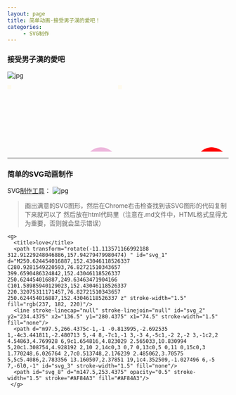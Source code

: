 ```yaml
---
layout: page
title: 简单动画-接受男子漢的愛吧！
categories:
     - SVG制作
---
```


### 接受男子漢的愛吧
![jpg](/he1mo/assets/images/love.png)
<html>
	<head>
	<style type="text/css">
@keyframes spin{
	0% {
		transform:rotate(0deg);
	}
	50 {
		transform:rotate(180deg);
	}
	100%{
		transform:rotate(360deg);
			}
}
@keyframes scale {  
            0%{
                transform: scale(1); 
            }
            25%{
                transform: scale(1.2);
            }
            50%{
                transform: scale(1.6);
            }
            75%{
                transform: scale(0);
            }
        }
div.love_p{
	animation: spin 2s 1s;
	infinite;
	transform-origin: 50% 50%;
	}
div.love_r{animation: scale 2s 1s;
	transform-origin: 40% 40%;
	}
div.love{
	display:flex;
}
</style>
	
</head>
	
<body> <div class="love"><article>
	<div class="love_p">
	<svg xmlns="http://www.w3.org/2000/svg" width="500" height="300">
 <!-- Created with Method Draw - http://github.com/duopixel/Method-Draw/ -->
 <g>
  <title>background</title>
  <rect fill="#fefaec" id="canvas_background" height="10" width="10" y="-1" x="-1"/>
  <g display="none" overflow="visible" y="0" x="0" height="100%" width="100%" id="canvasGrid">
   <rect fill="url(#gridpattern)" stroke-width="0" y="0" x="0" height="100%" width="100%"/>
  </g>
 </g>
 <g>
  <title>love</title>
  <path transform="rotate(-11.113571166992188 312.91229248046886,157.94279479980474) " id="svg_1" d="M250.624454016887,152.43046118526337 C280.9281549220593,76.82721510343657 399.6590486324842,152.43046118526337 250.624454016887,249.63463471904166 C101.58985940129023,152.43046118526337 220.32075311171457,76.82721510343657 250.624454016887,152.43046118526337 z" stroke-width="1.5" fill="rgb(237, 182, 220)"/>
  <line stroke-linecap="null" stroke-linejoin="null" id="svg_2" y2="234.4375" x2="136.5" y1="280.4375" x1="74.5" stroke-width="1.5" fill="none"/>
  <path d="m97.5,266.4375c-1,-1 -0.813995,-2.692535 1,-4c3.441811,-2.480713 5,-4 8,-7c1,-1 3,-3 4,-5c1,-2 2,-2 3,-1c2,2 4.54863,4.769928 6,9c1.654816,4.823029 2.565033,10.830994 5,20c1.308754,4.928192 2,10 2,14c0,3 0,7 0,13c0,5 0,11 0,15c0,3 1.770248,6.026764 2,7c0.513748,2.176239 2.485062,3.70575 5,5c5.4086,2.783356 13.160507,2.37851 19,1c4.352509,-1.027496 6,-5 7,-6l0,-1" id="svg_3" stroke-width="1.5" fill="none"/>
  <path id="svg_8" d="m147.5,253.4375" opacity="0.5" stroke-width="1.5" stroke="#AF84A3" fill="#AF84A3"/>
 </g>
</svg>
	</div> </article>
	<article>
		<div class="love_r">
		<svg xmlns="http://www.w3.org/2000/svg" width="500" height="300">
	 <!-- Created with Method Draw - http://github.com/duopixel/Method-Draw/ -->
	 <g>
	  <title>background</title>
	  <rect fill="#fefaec" id="canvas_background" height="10" width="10" y="-1" x="-1"/>
	  <g display="none" overflow="visible" y="0" x="0" height="100%" width="100%" id="canvasGrid">
	   <rect fill="url(#gridpattern)" stroke-width="0" y="0" x="0" height="100%" width="100%"/>
	  </g>
	 </g>
	 <g>
	  <title>Layer</title>
	  <path transform="rotate(-11.113571166992188 312.91229248046886,157.94279479980474) " id="svg_1" d="M250.624454016887,152.43046118526337 C280.9281549220593,76.82721510343657 399.6590486324842,152.43046118526337 250.624454016887,249.63463471904166 C101.58985940129023,152.43046118526337 220.32075311171457,76.82721510343657 250.624454016887,152.43046118526337 z" stroke-width="1.5" fill="red"/>
	  <line stroke-linecap="null" stroke-linejoin="null" id="svg_2" y2="234.4375" x2="136.5" y1="280.4375" x1="74.5" stroke-width="1.5" fill="none"/>
	  <path d="m97.5,266.4375c-1,-1 -0.813995,-2.692535 1,-4c3.441811,-2.480713 5,-4 8,-7c1,-1 3,-3 4,-5c1,-2 2,-2 3,-1c2,2 4.54863,4.769928 6,9c1.654816,4.823029 2.565033,10.830994 5,20c1.308754,4.928192 2,10 2,14c0,3 0,7 0,13c0,5 0,11 0,15c0,3 1.770248,6.026764 2,7c0.513748,2.176239 2.485062,3.70575 5,5c5.4086,2.783356 13.160507,2.37851 19,1c4.352509,-1.027496 6,-5 7,-6l0,-1" id="svg_3" stroke-width="1.5" fill="none"/>
	  <path id="svg_8" d="m147.5,253.4375" opacity="0.5" stroke-width="1.5" stroke="#AF84A3" fill="#AF84A3"/>
	 </g>
	</svg>
		</div> </article></div>
</body>
</html>

***

  ### 简单的SVG动画制作
SVG[制作工具][6]：
![jpg](/he1mo/assets/images/svgeditor.png)

> 画出满意的SVG图形，然后在Chrome右击检查找到该SVG图形的代码复制下来就可以了
然后放在html代码里（注意在.md文件中，HTML格式显得尤为重要，否则就会显示错误）

    <g>
      <title>love</title>
      <path transform="rotate(-11.113571166992188 312.91229248046886,157.94279479980474) " id="svg_1" d="M250.624454016887,152.43046118526337 C280.9281549220593,76.82721510343657 399.6590486324842,152.43046118526337 250.624454016887,249.63463471904166 C101.58985940129023,152.43046118526337 220.32075311171457,76.82721510343657 250.624454016887,152.43046118526337 z" stroke-width="1.5" fill="rgb(237, 182, 220)"/>
      <line stroke-linecap="null" stroke-linejoin="null" id="svg_2" y2="234.4375" x2="136.5" y1="280.4375" x1="74.5" stroke-width="1.5" fill="none"/>
      <path d="m97.5,266.4375c-1,-1 -0.813995,-2.692535 1,-4c3.441811,-2.480713 5,-4 8,-7c1,-1 3,-3 4,-5c1,-2 2,-2 3,-1c2,2 4.54863,4.769928 6,9c1.654816,4.823029 2.565033,10.830994 5,20c1.308754,4.928192 2,10 2,14c0,3 0,7 0,13c0,5 0,11 0,15c0,3 1.770248,6.026764 2,7c0.513748,2.176239 2.485062,3.70575 5,5c5.4086,2.783356 13.160507,2.37851 19,1c4.352509,-1.027496 6,-5 7,-6l0,-1" id="svg_3" stroke-width="1.5" fill="none"/>
      <path id="svg_8" d="m147.5,253.4375" opacity="0.5" stroke-width="1.5" stroke="#AF84A3" fill="#AF84A3"/>
     </g>

  [6]: https://c.runoob.com/more/svgeditor/